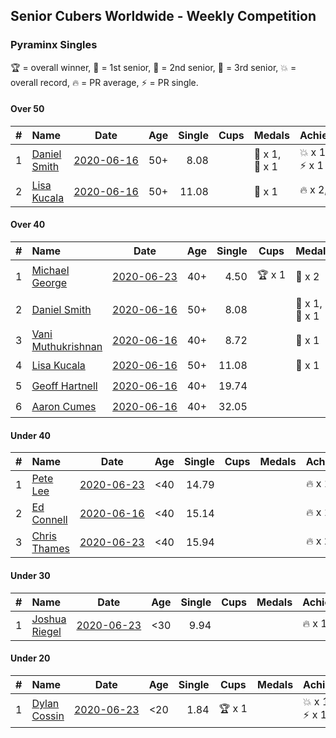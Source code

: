 ## Senior Cubers Worldwide - Weekly Competition
### Pyraminx Singles

🏆 = overall winner, 🥇 = 1st senior, 🥈 = 2nd senior, 🥉 = 3rd senior, 💥 = overall record, 🔥 = PR average, ⚡ = PR single.

#### Over 50

| # | Name | Date | Age | Single | Cups | Medals | Achievements | Video |
| :--: | :-- | :--: | :--: | --: | :--: | :-- | :-- | :-- |
| 1 | [Daniel Smith](../../persons/daniel_smith/pyram.md) | [<span style="white-space: nowrap">2020-06-16</span>](2020-06-16.md) | 50+ | 8.08 |  | <span style="white-space: nowrap">🥈 x 1</span>, <span style="white-space: nowrap">🥉 x 1</span> | <span style="white-space: nowrap">💥 x 1</span>, <span style="white-space: nowrap">🔥 x 1</span>, <span style="white-space: nowrap">⚡ x 1</span> | [Link](https://www.facebook.com/events/296087658445428/permalink/301316697922524/) |
| 2 | [Lisa Kucala](../../persons/lisa_kucala/pyram.md) | [<span style="white-space: nowrap">2020-06-16</span>](2020-06-16.md) | 50+ | 11.08 |  | <span style="white-space: nowrap">🥉 x 1</span> | <span style="white-space: nowrap">🔥 x 2</span>, <span style="white-space: nowrap">⚡ x 1</span> | [Link](https://www.facebook.com/events/296087658445428/permalink/300269538027240/) |

#### Over 40

| # | Name | Date | Age | Single | Cups | Medals | Achievements | Video |
| :--: | :-- | :--: | :--: | --: | :--: | :-- | :-- | :-- |
| 1 | [Michael George](../../persons/michael_george/pyram.md) | [<span style="white-space: nowrap">2020-06-23</span>](2020-06-23.md) | 40+ | 4.50 | <span style="white-space: nowrap">🏆 x 1</span> | <span style="white-space: nowrap">🥇 x 2</span> | <span style="white-space: nowrap">💥 x 2</span>, <span style="white-space: nowrap">🔥 x 2</span>, <span style="white-space: nowrap">⚡ x 2</span> | [Link](https://www.facebook.com/events/1618516681636159/permalink/1623347121153115/) |
| 2 | [Daniel Smith](../../persons/daniel_smith/pyram.md) | [<span style="white-space: nowrap">2020-06-16</span>](2020-06-16.md) | 50+ | 8.08 |  | <span style="white-space: nowrap">🥈 x 1</span>, <span style="white-space: nowrap">🥉 x 1</span> | <span style="white-space: nowrap">💥 x 1</span>, <span style="white-space: nowrap">🔥 x 1</span>, <span style="white-space: nowrap">⚡ x 1</span> | [Link](https://www.facebook.com/events/296087658445428/permalink/301316697922524/) |
| 3 | [Vani Muthukrishnan](../../persons/vani_muthukrishnan/pyram.md) | [<span style="white-space: nowrap">2020-06-16</span>](2020-06-16.md) | 40+ | 8.72 |  | <span style="white-space: nowrap">🥈 x 1</span> | <span style="white-space: nowrap">🔥 x 1</span>, <span style="white-space: nowrap">⚡ x 1</span> | [Link](https://www.facebook.com/events/296087658445428/permalink/297660754954785/) |
| 4 | [Lisa Kucala](../../persons/lisa_kucala/pyram.md) | [<span style="white-space: nowrap">2020-06-16</span>](2020-06-16.md) | 50+ | 11.08 |  | <span style="white-space: nowrap">🥉 x 1</span> | <span style="white-space: nowrap">🔥 x 2</span>, <span style="white-space: nowrap">⚡ x 1</span> | [Link](https://www.facebook.com/events/296087658445428/permalink/300269538027240/) |
| 5 | [Geoff Hartnell](../../persons/geoff_hartnell/pyram.md) | [<span style="white-space: nowrap">2020-06-16</span>](2020-06-16.md) | 40+ | 19.74 |  |  | <span style="white-space: nowrap">🔥 x 1</span>, <span style="white-space: nowrap">⚡ x 1</span> | [Link](https://www.facebook.com/events/296087658445428/permalink/296203821767145/) |
| 6 | [Aaron Cumes](../../persons/aaron_cumes/pyram.md) | [<span style="white-space: nowrap">2020-06-16</span>](2020-06-16.md) | 40+ | 32.05 |  |  | <span style="white-space: nowrap">🔥 x 1</span>, <span style="white-space: nowrap">⚡ x 1</span> | [Link](https://www.facebook.com/events/296087658445428/permalink/296167008437493/) |

#### Under 40

| # | Name | Date | Age | Single | Cups | Medals | Achievements | Video |
| :--: | :-- | :--: | :--: | --: | :--: | :-- | :-- | :-- |
| 1 | [Pete Lee](../../persons/pete_lee/pyram.md) | [<span style="white-space: nowrap">2020-06-23</span>](2020-06-23.md) | <40 | 14.79 |  |  | <span style="white-space: nowrap">🔥 x 1</span>, <span style="white-space: nowrap">⚡ x 2</span> | [Link](https://www.facebook.com/events/1618516681636159/permalink/1624128411074986/) |
| 2 | [Ed Connell](../../persons/ed_connell/pyram.md) | [<span style="white-space: nowrap">2020-06-16</span>](2020-06-16.md) | <40 | 15.14 |  |  | <span style="white-space: nowrap">🔥 x 1</span>, <span style="white-space: nowrap">⚡ x 1</span> | [Link](https://www.facebook.com/events/296087658445428/permalink/299485738105620/) |
| 3 | [Chris Thames](../../persons/chris_thames/pyram.md) | [<span style="white-space: nowrap">2020-06-23</span>](2020-06-23.md) | <40 | 15.94 |  |  | <span style="white-space: nowrap">🔥 x 2</span>, <span style="white-space: nowrap">⚡ x 2</span> | [Link](https://www.facebook.com/events/1618516681636159/permalink/1622324837922010/) |

#### Under 30

| # | Name | Date | Age | Single | Cups | Medals | Achievements | Video |
| :--: | :-- | :--: | :--: | --: | :--: | :-- | :-- | :-- |
| 1 | [Joshua Riegel](../../persons/joshua_riegel/pyram.md) | [<span style="white-space: nowrap">2020-06-23</span>](2020-06-23.md) | <30 | 9.94 |  |  | <span style="white-space: nowrap">🔥 x 1</span>, <span style="white-space: nowrap">⚡ x 1</span> | [Link](https://www.facebook.com/events/1618516681636159/permalink/1623946524426508/) |

#### Under 20

| # | Name | Date | Age | Single | Cups | Medals | Achievements | Video |
| :--: | :-- | :--: | :--: | --: | :--: | :-- | :-- | :-- |
| 1 | [Dylan Cossin](../../persons/dylan_cossin/pyram.md) | [<span style="white-space: nowrap">2020-06-23</span>](2020-06-23.md) | <20 | 1.84 | <span style="white-space: nowrap">🏆 x 1</span> |  | <span style="white-space: nowrap">💥 x 1</span>, <span style="white-space: nowrap">🔥 x 1</span>, <span style="white-space: nowrap">⚡ x 1</span> | [Link](https://www.facebook.com/dylan.andrew1/videos/3097979393620158/) |


<!-- Global site tag (gtag.js) - Google Analytics -->
<script async src="https://www.googletagmanager.com/gtag/js?id=UA-86348435-3"></script>
<script>window.dataLayer = window.dataLayer || []; function gtag() {dataLayer.push(arguments);} gtag('js', new Date()); gtag('config', 'UA-86348435-3');</script>
